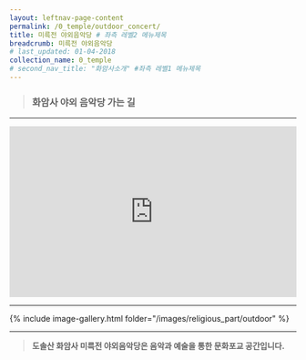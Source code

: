```yaml
---
layout: leftnav-page-content
permalink: /0_temple/outdoor_concert/
title: 미륵전 야외음악당 # 좌측 레벨2 메뉴제목
breadcrumb: 미륵전 야외음악당 
# last_updated: 01-04-2018 
collection_name: 0_temple
# second_nav_title: "화암사소개" #좌측 레벨1 메뉴제목
---
```


> ### **화암사 야외 음악당 가는 길**

---
<iframe width="100%"
        height="300"
        src="https://youtube.com/embed/6Qj1Mk6YbmE?t=15"
        frameborder="0"
        allow="autoplay; encrypted-media"
        allowfullscreen></iframe>

---

{% include image-gallery.html folder="/images/religious_part/outdoor" %}

---
> **도솔산 화암사 미륵전 야외음악당은 음악과 예술을 통한 문화포교 공간입니다.**
